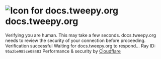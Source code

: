 # ![Icon for docs.tweepy.org](https://docs.tweepy.org/favicon.ico)docs.tweepy.org
Verifying you are human. This may take a few seconds.
docs.tweepy.org needs to review the security of your connection before proceeding.
Verification successful
Waiting for docs.tweepy.org to respond...
Ray ID: `95a2be985ce08483`
Performance & security by [Cloudflare](https://www.cloudflare.com?utm_source=challenge&utm_campaign=m)
